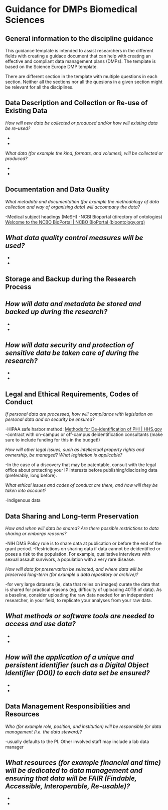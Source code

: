 
# Guidance for DMPs Biomedical Sciences

## General information to the discipline guidance

This guidance template is intended to assist researchers in the different fields with creating a guidace document that can help with creating an effective and compliant data management plans (DMPs). The template is based on the Science Europe DMP template.

There are different section in the template with multiple questions in each section. Neither all the sections nor all the quesions in a given section might be relevant for all the disciplines.

## Data Description and Collection or Re-use of Existing Data

_How will new data be collected or produced and/or how will existing data be re-used?_

-
-
_What data (for example the kind, formats, and volumes), will be collected or produced?_

-
-

## Documentation and Data Quality

_What metadata and documentation (for example the methodology of data collection and way of organising data) will accompany the data?_

-Medical subject headings (MeSH)
-NCBI Bioportal (directory of ontologies) [Welcome to the NCBO BioPortal | NCBO BioPortal (bioontology.org)](https://bioportal.bioontology.org/)

_What data quality control measures will be used?_
-
-
-

## Storage and Backup during the Research Process

_How will data and metadata be stored and backed up during the research?_
-
-
-
_How will data security and protection of sensitive data be taken care of during the research?_
-
-
-

## Legal and Ethical Requirements, Codes of Conduct

_If personal data are processed, how will compliance with legislation on personal data and on security be ensured?_

-HIPAA safe harbor method: [Methods for De-identification of PHI | HHS.gov](https://www.hhs.gov/hipaa/for-professionals/privacy/special-topics/de-identification/index.html#safeharborguidance)
-contract with on-campus or off-campus deidentification consultants (make sure to include funding for this in the budget!)

_How will other legal issues, such as intellectual property rights and ownership, be managed? What legislation is applicable?_

-In the case of a discovery that may be patentable, consult with the legal office about protecting your IP interests before publishing/disclosing data (preferably, long before).

_What ethical issues and codes of conduct are there, and how will they be taken into account?_

-Indigenous data


## Data Sharing and Long-term Preservation

_How and when will data be shared? Are there possible restrictions to data sharing or embargo reasons?_

-NIH DMS Policy rule is to share data at publication or before the end of the grant period.
-Restrictions on sharing data if data cannot be deidentified or poses a risk to the population. For example, qualitative interviews with sexual assault survivors, a population with a very rare disease.

_How will data for preservation be selected, and where data will be preserved long-term (for example a data repository or archive)?_

-for very large datasets (ie, data that relies on images) curate the data that is shared for practical reasons (eg, difficulty of uploading 40TB of data). As a baseline, consider uploading the raw data needed for an independent researcher, in your field, to replicate your analyses from your raw data.

_What methods or software tools are needed to access and use data?_
-
-
-
_How will the application of a unique and persistent identifier (such as a Digital Object Identifier (DOI)) to each data set be ensured?_
-
-
-

## Data Management Responsibilities and Resources

_Who (for example role, position, and institution) will be responsible for data management (i.e. the data steward)?_

-usually defaults to the PI. Other involved staff may include a lab data manager

_What resources (for example financial and time) will be dedicated to data management and ensuring that data will be FAIR (Findable, Accessible, Interoperable, Re-usable)?_
-
-
-

